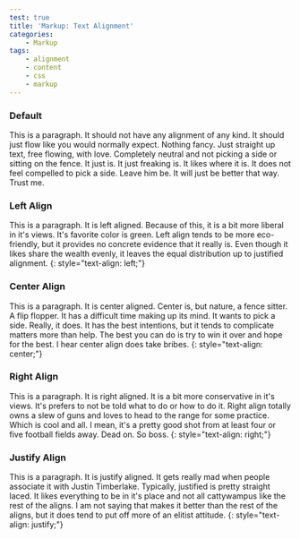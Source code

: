 ```yaml
---
test: true
title: 'Markup: Text Alignment'
categories:
    - Markup
tags:
    - alignment
    - content
    - css
    - markup
---
```


### Default

This is a paragraph. It should not have any alignment of any kind. It should
just flow like you would normally expect. Nothing fancy. Just straight up
text, free flowing, with love. Completely neutral and not picking a side or
sitting on the fence. It just is. It just freaking is. It likes where it is.
It does not feel compelled to pick a side. Leave him be. It will just be
better that way. Trust me.

### Left Align

This is a paragraph. It is left aligned. Because of this, it is a bit more
liberal in it's views. It's favorite color is green. Left align tends to be
more eco-friendly, but it provides no concrete evidence that it really is.
Even though it likes share the wealth evenly, it leaves the equal distribution
up to justified alignment. {: style="text-align: left;"}

### Center Align

This is a paragraph. It is center aligned. Center is, but nature, a fence
sitter. A flip flopper. It has a difficult time making up its mind. It wants
to pick a side. Really, it does. It has the best intentions, but it tends to
complicate matters more than help. The best you can do is try to win it over
and hope for the best. I hear center align does take bribes. {:
style="text-align: center;"}

### Right Align

This is a paragraph. It is right aligned. It is a bit more conservative in
it's views. It's prefers to not be told what to do or how to do it. Right
align totally owns a slew of guns and loves to head to the range for some
practice. Which is cool and all. I mean, it's a pretty good shot from at least
four or five football fields away. Dead on. So boss. {: style="text-align:
right;"}

### Justify Align

This is a paragraph. It is justify aligned. It gets really mad when people
associate it with Justin Timberlake. Typically, justified is pretty straight
laced. It likes everything to be in it's place and not all cattywampus like
the rest of the aligns. I am not saying that makes it better than the rest of
the aligns, but it does tend to put off more of an elitist attitude. {:
style="text-align: justify;"}
